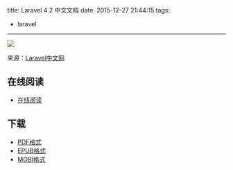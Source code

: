 title: Laravel 4.2 中文文档
date: 2015-12-27 21:44:15
tags:
  - laravel
---

![](https://ek8whxe.cloudimg.io/s/width/226/https://www.gitbook.com/cover/book/star001007/laravel-notest.jpg?build=1444191257414&v=12.0.2)

来源：[Laravel中文网](http://www.golaravel.com/laravel/docs/4.2/)

<!--more-->

## 在线阅读 ##

+ [在线阅读](https://star001007.gitbooks.io/laravel-notest/content/)

## 下载 ##

+ [PDF格式](https://www.gitbook.com/download/pdf/book/star001007/laravel-notest)
+ [EPUB格式](https://www.gitbook.com/download/epub/book/star001007/laravel-notest)
+ [MOBI格式](https://www.gitbook.com/download/mobi/book/star001007/laravel-notest)